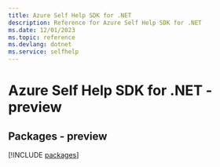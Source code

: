 ```yaml
---
title: Azure Self Help SDK for .NET
description: Reference for Azure Self Help SDK for .NET
ms.date: 12/01/2023
ms.topic: reference
ms.devlang: dotnet
ms.service: selfhelp
---
```

# Azure Self Help SDK for .NET - preview
## Packages - preview
[!INCLUDE [packages](self-help-index.md)]
